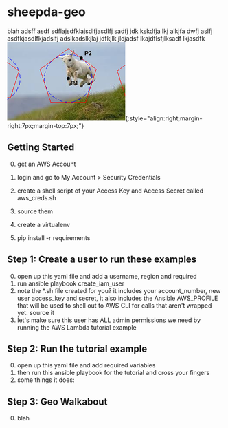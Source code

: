 # sheepda-geo
blah adsff asdf sdflajsdfklajsdlfjasdlfj sadfj jdk kskdfja lkj alkjfa dwfj aslfj
asdfkjasdlfkjadslfj adslkadslkjlaj jdfkjlk jldjadsf lkajdflsfjlksadf lkjasdfk
![lamb geometry](images/jump.jpg){:style="align:right;margin-right:7px;margin-top:7px;"}

## Getting Started
0. get an AWS Account
0. login and go to My Account > Security Credentials
0. create a shell script of your Access Key and Access Secret called aws_creds.sh
0. source them

0. create a virtualenv
0. pip install -r requirements

## Step 1: Create a user to run these examples
0. open up this yaml file and add a username, region and required
0. run ansible playbook create_iam_user
0. note the *.sh file created for you? 
   it includes your account_number,
   new user access_key and secret, it also includes the Ansible AWS_PROFILE
   that will be used to shell out to AWS CLI for calls that aren't wrapped yet. source it
0. let's make sure this user has ALL admin permissions we need
   by running the AWS Lambda tutorial example

## Step 2: Run the tutorial example
0. open up this yaml file and add required variables
0. then run this ansible playbook for the tutorial and cross your fingers
0. some things it does:

## Step 3: Geo Walkabout
0. blah


